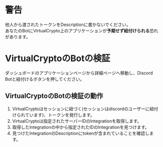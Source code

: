 # 警告
他人から渡されたトークンをDescriptionに書かないでください。  
あなたのBotにVirtualCrypto上のアプリケーションが**予期せず紐付けられる**恐れがあります。

# VirtualCryptoのBotの検証
ダッシュボードのアプリケーションページから詳細ページへ移動し、Discord Botと紐付けるボタンを押してください。

## VirtualCryptoのBotの検証の動作
1. VirtualCryptoはセッションに紐づく(セッションはdiscordのユーザーに紐付けられています)、トークンを発行します。
2. VirtualCryptoは指定されたサーバーIDのIntegrationを取得します。
3. 取得したIntegrationの中から指定されたIDのIntegrationを見つけます。
4. 見つけたIntegrationのDescriptionにtokenが含まれていることを確認します。
